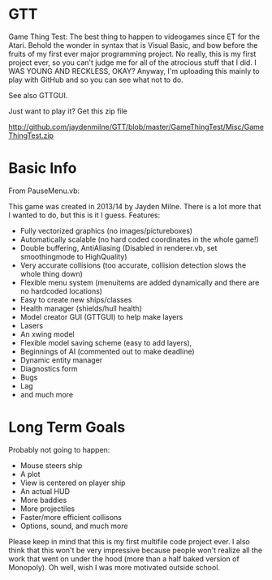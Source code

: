 GTT
===

Game Thing Test: The best thing to happen to videogames since ET for the Atari. Behold the wonder in syntax that is Visual Basic, and bow before the fruits of my first ever major programming project. No really, this is my first project ever, so you can't judge me for all of the atrocious stuff that I did. I WAS YOUNG AND RECKLESS, OKAY? Anyway, I'm uploading this mainly to play with GitHub and so you can see what not to do.

See also GTTGUI.

Just want to play it? Get this zip file

http://github.com/jaydenmilne/GTT/blob/master/GameThingTest/Misc/GameThingTest.zip

Basic Info
===

From PauseMenu.vb:

This game was created in 2013/14 by Jayden Milne. There is a lot more that I wanted to do, but this is it I guess.
Features: 
- Fully vectorized graphics (no images/pictureboxes) 
- Automatically scalable (no hard coded coordinates in the whole game!) 
- Double buffering, AntiAliasing (Disabled in renderer.vb, set smoothingmode to HighQuality)
- Very accurate collisions (too accurate, collision detection slows the whole thing down)
- Flexible menu system (menuitems are added dynamically and there are no hardcoded locations) 
- Easy to create new ships/classes 
- Health manager (shields/hull health)
- Model creator GUI (GTTGUI) to help make layers
- Lasers
- An xwing model
- Flexible model saving scheme (easy to add layers),
- Beginnings of AI (commented out to make deadline)
- Dynamic entity manager
- Diagnostics form
- Bugs
- Lag
- and much more

Long Term Goals
===
Probably not going to happen:

- Mouse steers ship
- A plot
- View is centered on player ship
- An actual HUD
- More baddies
- More projectiles
- Faster/more efficient collisons
- Options, sound, and much more

Please keep in mind that this is my first multifile code project ever. I also think that this won't be very impressive because people won't realize all the work that went on under the hood (more than a half baked version of Monopoly). Oh well, wish I was more motivated outside school.
